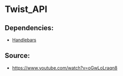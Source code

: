 # Twist_API

## Dependencies:

- [Handlebars](https://www.npmjs.com/package/hbs)

## Source:

- https://www.youtube.com/watch?v=oGwLoLraqn8
